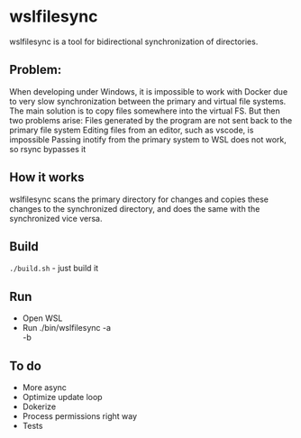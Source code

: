 # wslfilesync
wslfilesync is a tool for bidirectional synchronization of directories.

## Problem:
When developing under Windows, it is impossible to work with Docker due to very slow synchronization between the primary and virtual file systems. The main solution is to copy files somewhere into the virtual FS. But then two problems arise:
Files generated by the program are not sent back to the primary file system
Editing files from an editor, such as vscode, is impossible
Passing inotify from the primary system to WSL does not work, so rsync bypasses it

## How it works
wslfilesync scans the primary directory for changes and copies these changes to the synchronized directory, and does the same with the synchronized vice versa.

## Build
```./build.sh``` - just build it

## Run
- Open WSL
- Run ./bin/wslfilesync -a <main directory> -b <secondary directory>

## To do
- More async
- Optimize update loop
- Dokerize
- Process permissions right way
- Tests